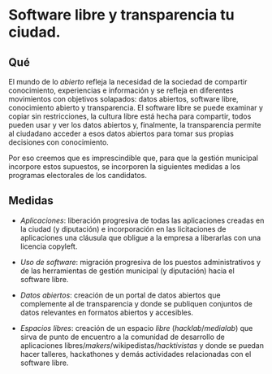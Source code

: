 # Software libre y transparencia tu ciudad.

## Qué

El mundo de lo *abierto* refleja la necesidad de la sociedad de compartir conocimiento, experiencias e información y se refleja en diferentes movimientos con objetivos solapados: datos abiertos, software libre, conocimiento abierto y transparencia. El software libre se puede examinar y copiar sin restricciones, la cultura libre está hecha para compartir, todos pueden usar y ver los datos abiertos y, finalmente, la transparencia permite al ciudadano acceder a esos datos abiertos para tomar sus propias decisiones con conocimiento.

Por eso creemos que es imprescindible que, para que la gestión municipal incorpore estos supuestos, se incorporen la siguientes medidas a los programas electorales de los candidatos.

## Medidas

* *Aplicaciones*: liberación progresiva de todas las aplicaciones creadas en la ciudad (y diputación) e incorporación en las licitaciones de aplicaciones una cláusula que obligue a la empresa a liberarlas con una licencia copyleft.

* *Uso de software*: migración progresiva de los puestos administrativos y de las herramientas de gestión municipal (y diputación) hacia el software libre.

* *Datos abiertos*: creación de un portal de datos abiertos que complemente al de transparencia y donde se publiquen conjuntos de datos relevantes en formatos abiertos y accesibles.

* *Espacios libres*: creación de un espacio *libre* (*hacklab*/*medialab*) que sirva de punto de encuentro a la comunidad de desarrollo de aplicaciones libres/*makers*/wikipedistas/*hacktivistas* y donde se puedan hacer talleres, hackathones y demás actividades relacionadas con el software libre. 



